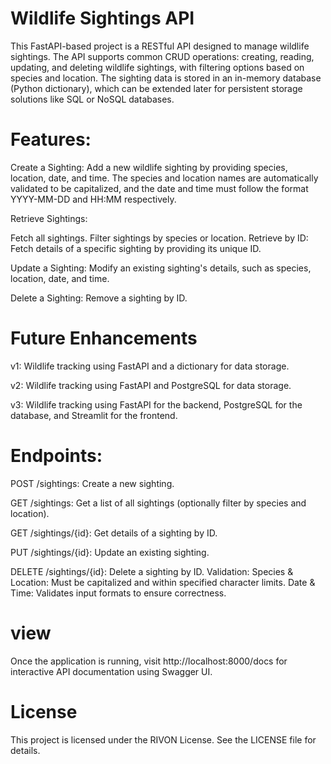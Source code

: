 # Wildlife Sightings API
This FastAPI-based project is a RESTful API designed to manage wildlife sightings. The API supports common CRUD operations: creating, reading, updating, and deleting wildlife sightings, with filtering options based on species and location. The sighting data is stored in an in-memory database (Python dictionary), which can be extended later for persistent storage solutions like SQL or NoSQL databases.

# Features:
Create a Sighting: Add a new wildlife sighting by providing species, location, date, and time. The species and location names are automatically validated to be capitalized, and the date and time must follow the format YYYY-MM-DD and HH:MM respectively.

Retrieve Sightings:

Fetch all sightings.
Filter sightings by species or location.
Retrieve by ID: Fetch details of a specific sighting by providing its unique ID.

Update a Sighting: Modify an existing sighting's details, such as species, location, date, and time.

Delete a Sighting: Remove a sighting by ID.
# Future Enhancements
v1: Wildlife tracking using FastAPI and a dictionary for data storage.

v2: Wildlife tracking using FastAPI and PostgreSQL for data storage.

v3: Wildlife tracking using FastAPI for the backend, PostgreSQL for the database, and Streamlit for the frontend.
# Endpoints:
POST /sightings: Create a new sighting.

GET /sightings: Get a list of all sightings (optionally filter by species and location).

GET /sightings/{id}: Get details of a sighting by ID.

PUT /sightings/{id}: Update an existing sighting.

DELETE /sightings/{id}: Delete a sighting by ID.
Validation:
Species & Location: Must be capitalized and within specified character limits.
Date & Time: Validates input formats to ensure correctness.

# view
Once the application is running, visit http://localhost:8000/docs for interactive API documentation using Swagger UI.
# License
This project is licensed under the RIVON License. See the LICENSE file for details.
